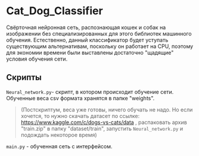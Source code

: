 # Cat_Dog_Classifier
Свёрточная нейронная сеть, распознающая кошек и собак на изображении без специализированных для этого библиотек машинного обучения. Естественно, данный классификатор будет уступать существующим альтернативам, поскольку он работает на CPU, поэтому для экономии времени были выставлены достаточно "щадящие" условия обучения сети.

## Скрипты

`Neural_network.py`- скрипт, в котором происходит обучение сети. Обученные веса csv формата хранятся в папке "weights".

>(Постскриптум, веса уже готовы, ничего обучать не надо. Но если хочется, то нужно скачать датасет по ссылке: https://www.kaggle.com/c/dogs-vs-cats/data
>, распаковать архив "train.zip" в папку "dataset/train", запустить `Neural_network.py` и подождать некоторое время)

`main.py` - обученная сеть с интерфейсом.
